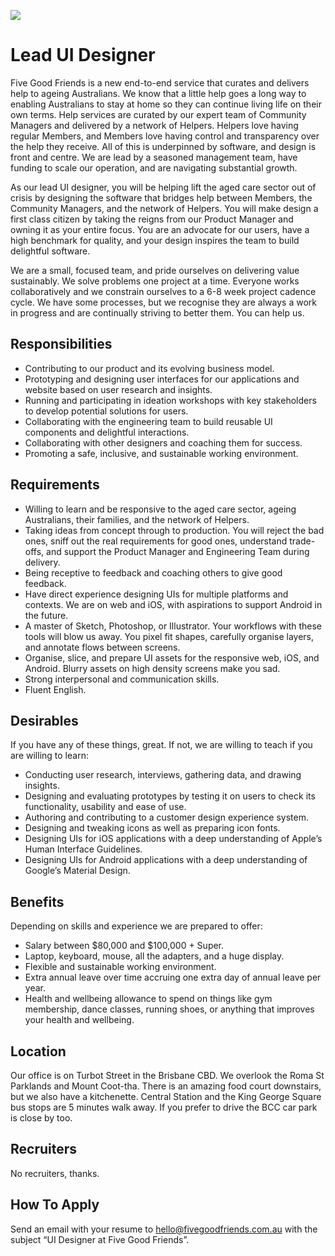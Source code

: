 ![](https://cloud.githubusercontent.com/assets/19860/18533550/2956aa6e-7b27-11e6-846e-43096e17ec25.png)

# Lead UI Designer

Five Good Friends is a new end-to-end service that curates and delivers help to ageing Australians. We know that a little help goes a long way to enabling Australians to stay at home so they can continue living life on their own terms. Help services are curated by our expert team of Community Managers and delivered by a network of Helpers. Helpers love having regular Members, and Members love having control and transparency over the help they receive. All of this is underpinned by software, and design is front and centre. We are lead by a seasoned management team, have funding to scale our operation, and are navigating substantial growth.

As our lead UI designer, you will be helping lift the aged care sector out of crisis by designing the software that bridges help between Members, the Community Managers, and the network of Helpers. You will make design a first class citizen by taking the reigns from our Product Manager and owning it as your entire focus. You are an advocate for our users, have a high benchmark for quality, and your design inspires the team to build delightful software.

We are a small, focused team, and pride ourselves on delivering value sustainably. We solve problems one project at a time. Everyone works collaboratively and we constrain ourselves to a 6-8 week project cadence cycle. We have some processes, but we recognise they are always a work in progress and are continually striving to better them. You can help us.

## Responsibilities

* Contributing to our product and its evolving business model.
* Prototyping and designing user interfaces for our applications and website based on user research and insights.
* Running and participating in ideation workshops with key stakeholders to develop potential solutions for users.
* Collaborating with the engineering team to build reusable UI components and delightful interactions.
* Collaborating with other designers and coaching them for success.
* Promoting a safe, inclusive, and sustainable working environment.

## Requirements

* Willing to learn and be responsive to the aged care sector, ageing Australians, their families, and the network of Helpers.
* Taking ideas from concept through to production. You will reject the bad ones, sniff out the real requirements for good ones, understand trade-offs, and support the Product Manager and Engineering Team during delivery.
* Being receptive to feedback and coaching others to give good feedback.
* Have direct experience designing UIs for multiple platforms and contexts. We are on web and iOS, with aspirations to support Android in the future.
* A master of Sketch, Photoshop, or Illustrator. Your workflows with these tools will blow us away. You pixel fit shapes, carefully organise layers, and annotate flows between screens.
* Organise, slice, and prepare UI assets for the responsive web, iOS, and Android. Blurry assets on high density screens make you sad.
* Strong interpersonal and communication skills.
* Fluent English.

## Desirables

If you have any of these things, great. If not, we are willing to teach if you are willing to learn:

* Conducting user research, interviews, gathering data, and drawing insights.
* Designing and evaluating prototypes by testing it on users to check its functionality, usability and ease of use.
* Authoring and contributing to a customer design experience system.
* Designing and tweaking icons as well as preparing icon fonts.
* Designing UIs for iOS applications with a deep understanding of Apple’s Human Interface Guidelines.
* Designing UIs for Android applications with a deep understanding of Google’s Material Design.

## Benefits

Depending on skills and experience we are prepared to offer:

* Salary between $80,000 and $100,000 + Super.
* Laptop, keyboard, mouse, all the adapters, and a huge display.
* Flexible and sustainable working environment.
* Extra annual leave over time accruing one extra day of annual leave per year.
* Health and wellbeing allowance to spend on things like gym membership, dance classes, running shoes, or anything that improves your health and wellbeing.

## Location

Our office is on Turbot Street in the Brisbane CBD. We overlook the Roma St Parklands and Mount Coot-tha. There is an amazing food court downstairs, but we also have a kitchenette. Central Station and the King George Square bus stops are 5 minutes walk away. If you prefer to drive the BCC car park is close by too.

## Recruiters

No recruiters, thanks.

## How To Apply

Send an email with your resume to hello@fivegoodfriends.com.au with the subject “UI Designer at Five Good Friends”.
